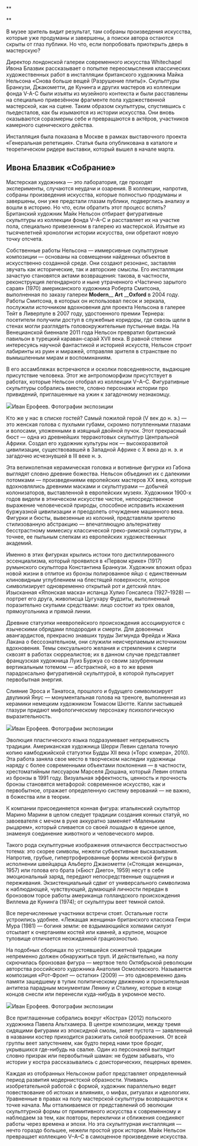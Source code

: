 **

**

В музее зритель видит результат, там собраны произведения искусства, которые уже продуманы и завершены, а поиски автора остаются скрыты от глаз публики. Но что, если попробовать приоткрыть дверь в мастерскую?

Директор лондонской галереи современного искусства Whitechapel Ивона Блазвик рассказывает о попытке переосмысления классических художественных работ в инсталляции британского художника Майка Нельсона «Снова больше вещей (Разрушение плиты)»‌‌. Скульптуры Бранкузи, Джакометти, де Кунинга и других мастеров из коллекции фонда V-A-C были изъяты из музейного контекста и были расставлены на специально привезённом фрагменте пола художественной мастерской, как на сцене. Таким образом скульптуры, спустившись с пьедесталов, как бы изымаются из истории искусства. Они вновь оказываются соразмерны себе и превращаются в актёров, участников камерного сценического действа.

Инсталляция была показана в Москве в рамках выставочного проекта «Генеральная репетиция»‌‌. Статья была опубликована в каталоге и теоретическом ридере выставки, который вышел в начале марта.

## Ивона Блазвик «Собрание»‌

Мастерская художника — это лаборатория, где проходят эксперименты, случаются неудачи и озарения. В коллекции, напротив, собраны произведения искусства, которые полностью продуманы и завершены, они уже предстали глазам публики, подверглись анализу и вошли в историю. Но что, если обратить этот процесс вспять? Британский художник Майк Нельсон отбирает фигуративные скульптуры из коллекции фонда V–A–C и расставляет их на участке пола, специально привезенном в галерею из мастерской. Изъятые из тысячелетней хронологии истории искусства, они обретают новую точку отсчета.

Собственные работы Нельсона — иммерсивные скульптурные композиции — основаны на совмещении найденных объектов в искусственно созданной среде. Они создают резонанс, заставляя звучать как исторические, так и авторские смыслы. Его инсталляции зачастую становятся актами возвращения: такова, в частности, реконструкция легендарного и ныне утраченного «Частично зарытого сарая» (1970) американского художника Роберта Смитсона, выполненная по заказу галереи __Modern____ ____Art____ ____Oxford__ в 2004 году. Работы Смитсона, в которых он использовал песок и зеркала, послужили источником вдохновения для проекта Нельсона в галерее Тейт в Ливерпуле в 2007 году, удостоенного премии Тернера: посетители получили доступ в служебные коридоры, где сквозь щели в стенах могли разглядеть головокружительные пустынные виды. На Венецианской биеннале 2011 года Нельсон превратил британский павильон в турецкий караван-сарай XVII века. В равной степени интересуясь научной фантастикой и историей искусств, Нельсон строит лабиринты из руин и миражей, отправляя зрителя в странствие по вымышленным мирам и воспоминаниям.

В его ассамбляжах встречаются и осколки повседневности, выдающие присутствие человека. Этот же антропоморфизм присутствует в работах, которые Нельсон отобрал из коллекции V–A–C. Фигуративные скульптуры собрались вместе, словно персонажи истории про привидений, приглашенные на ужин к загадочному незнакомцу.

![](https://assets.discours.io/unsafe/900x/production/image/d089b590-6ea0-11ea-aef6-f752440522be.jpg)Иван Ерофеев. Фотографии экспозиции

Кто же у нас в списке гостей? Самый пожилой герой (V век до н. э.) — это женская голова с пухлыми губами, скромно потупленными глазами и волосами, уложенными в изящный двойной пучок. Этот прекрасный бюст — одна из древнейших терракотовых скульптур Центральной Африки. Создал его художник культуры нок — высокоразвитой цивилизации, существовавшей в Западной Африке с X века до н. э. и загадочно исчезнувшей в III веке н. э.

Эта великолепная керамическая головка и вотивные фигурки из Габона выглядят словно древние божества. Нельсон объединил их с далекими потомками — произведениями европейских мастеров XX века, которые вдохновлялись древними масками и скульптурами — добычей колонизаторов, выставленной в европейских музеях. Художники 1900-х годов видели в этническом искусстве чистое, непосредственное выражение человеческой природы, способное исправить искажения буржуазной цивилизации и преодолеть отчуждение машинного века. Фигурки и бюсты, вывезенные из колоний, представляли зрителю стилизованную абстракцию — впечатляющую альтернативу бесстрастному мимесису классической греко-римской скульптуры, а точнее, ее пыльным слепкам из европейских художественных академий.

Именно в этих фигурках крылись истоки того дистиллированного эссенциализма, который проявился в «Первом крике» (1917) румынского скульптора Константина Бранкузи. Художник вложил образ новой жизни в отлитое из бронзы полированное яйцо с единственным клиновидным углублением на блестящей поверхности, которое символизирует одновременно открытый рот и детский плач. Изысканная «Японская маска» испанца Хулио Гонсалеса (1927–1928) — портрет его друга, живописца Цугухару Фудзиты, выполненный поразительно скупыми средствами: лицо состоит из трех овалов, прямоугольника и прямой линии.

Древние статуэтки неевропейского происхождения ассоциируются с языческими обрядами плодородия и смерти. Для довоенных авангардистов, прекрасно знавших труды Зигмунда Фрейда и Жака Лакана о бессознательном, они служили неисчерпаемым источником вдохновения. Темы сексуального желания и стремления к смерти сквозят в работах сюрреалистов; их в данном случае представляет французская художница Луиз Буржуа со своим зазубренным вертикальным тотемом — абстрактной, но в то же время парадоксально фигуративной скульптурой, в которой пульсирует первобытная энергия.

Слияние Эроса и Танатоса, прошлого и будущего символизирует двуликий Янус — монументальная голова на треноге, выполненная из керамики немецким художником Томасом Шютте. Капли застывшей глазури придают мифологическому персонажу психологическую выразительность.

![](https://assets.discours.io/unsafe/900x/production/image/e6601260-6ea0-11ea-aef6-f752440522be.jpg)Иван Ерофеев. Фотографии экспозиции

Эволюция пластического языка подразумевает непрерывность традиции. Американская художница Шерри Левин сделала точную копию камбоджийской статуэтки Будды XII века («Торс кхмера», 2010). Эта работа заняла свое место в творческом наследии художницы наряду с более современными объектами поклонения — в частности, хрестоматийным писсуаром Марселя Дюшана, который Левин отлила из бронзы в 1991 году. Визуальная эффектность, ценность и прочность бронзы становятся метафорой: современное искусство, как и первобытное, отражает определенную систему верований — не важно, в божества или в теории.

К компании присоединяется конная фигура: итальянский скульптор Марино Марини в целом следует традиции создания конных статуй, но завоевателя с мечом в руке аккуратно заменяет «Маленьким рыцарем», который сливается со своей лошадью в единое целое, знаменуя соединение животного и человеческого миров.

Такого рода скульптурные изображения отличаются бесстрастностью тотема: это скорее символы, нежели субъективные высказывания. Напротив, грубые, гипертрофированные формы женской фигуры в исполнении швейцарца Альберто Джакометти («Стоящая женщина», 1957) или голова его брата («Бюст Диего», 1959) несут в себе эмоциональный заряд, передают непосредственные ощущения и переживания. Экзистенциальный сдвиг от универсального символизма к наблюдающей, чувствующей, думающей личности передан в бронзовом торсе работы американца голландского происхождения Виллема де Кунинга (1974); от скульптуры веет темной силой.

Все перечисленные участники встречи стоят. Остальные гости устроились удобнее. «Лежащая женщина» британского классика Генри Мура (1981) — богиня земли: ее вздымающийся холмами силуэт отсылает к очертаниям костей или камней, а крупное, мощное туловище отличается неожиданной грациозностью.

На подобных сборищах по устоявшейся сюжетной традиции непременно должен обнаружиться труп. И действительно, на полу скрючилась бронзовая фигура — мертвое тело Октябрьской революции авторства российского художника Анатолия Осмоловского. Называется композиция «Рот-Фронт — остатки» (2009) — это одновременно дань памяти зашедшему в тупик политическому движению и пронзительная антитеза парадным монументам Ленину и Сталину, которые в конце концов снесли или перенесли куда-нибудь в укромное место.

![](https://assets.discours.io/unsafe/900x/production/image/fbec6de0-6ea0-11ea-aef6-f752440522be.jpg)Иван Ерофеев. Фотографии экспозиции

Все приглашенные собрались вокруг «Костра» (2012) польского художника Павела Альтхамера. В центре композиции, между тремя сидящими фигурами из эпоксидной смолы, зияет пустота — заявленный в названии костер приходится разжигать силой воображения. От всей группы веет запустением, как будто перед нами трое бродяг, укрывшихся где-нибудь на свалке. Один из персонажей выглядит словно призрак или первобытный шаман: не будем забывать, что истории у костра рассказывались с доисторических, пещерных времен.

Каждая из отобранных Нельсоном работ представляет определенный период развития модернистской образности. Упиваясь изобретательной работой с формой, художник параллельно ведет повествование об истоках и влияниях, о мифах, ритуалах и идеологиях. Уравненные в правах на полу мастерской скульптуры возвращаются к точке начала. Мы отталкиваемся от представлений об эволюции скульптурной формы от примитивного искусства к современному и наблюдаем за тем, как повторы, переклички и сближения соединяют работы через времена и эпохи. Но эта скульптурная инсталляция — нечто гораздо большее, нежели простой урок истории. Майк Нельсон превращает коллекцию V–A–C в самоценное произведение искусства.
